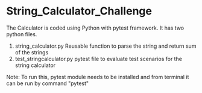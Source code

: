 # String_Calculator_Challenge

The Calculator is coded using Python with pytest framework.
It has two python files.
1) string_calculator.py
Reusable function to parse the string and return sum of the strings
2) test_stringcalculator.py
pytest file to evaluate test scenarios for the string calculator

Note: To run this, pytest module needs to be installed and from terminal it can be run by command "pytest"
